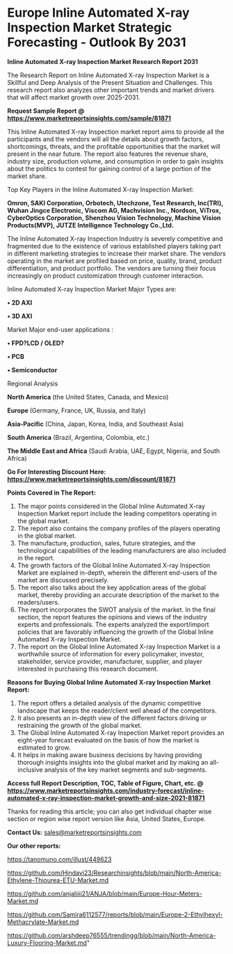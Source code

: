  # Europe Inline Automated X-ray Inspection Market Strategic Forecasting - Outlook By 2031

<strong>Inline Automated X-ray Inspection Market Research Report 2031</strong>

The Research Report on Inline Automated X-ray Inspection Market is a Skillful and Deep Analysis of the Present Situation and Challenges. This research report also analyzes other important trends and market drivers that will affect market growth over 2025-2031.

<strong>Request Sample Report @ <a href=https://www.marketreportsinsights.com/sample/81871>https://www.marketreportsinsights.com/sample/81871</a></strong>

This Inline Automated X-ray Inspection market report aims to provide all the participants and the vendors will all the details about growth factors, shortcomings, threats, and the profitable opportunities that the market will present in the near future. The report also features the revenue share, industry size, production volume, and consumption in order to gain insights about the politics to contest for gaining control of a large portion of the market share.

Top Key Players in the Inline Automated X-ray Inspection Market:

<strong>Omron, SAKI Corporation, Orbotech, Utechzone, Test Research, Inc(TRI), Wuhan Jingce Electronic, Viscom AG, Machvision Inc., Nordson, ViTrox, CyberOptics Corporation, Shenzhou Vision Technology, Machine Vision Products(MVP), JUTZE Intelligence Technology Co.,Ltd.</strong>

The Inline Automated X-ray Inspection Industry is severely competitive and fragmented due to the existence of various established players taking part in different marketing strategies to increase their market share. The vendors operating in the market are profiled based on price, quality, brand, product differentiation, and product portfolio. The vendors are turning their focus increasingly on product customization through customer interaction.

Inline Automated X-ray Inspection Market Major Types are:

<strong>• 2D AXI

• 3D AXI</strong>

Market Major end-user applications :

<strong>• FPD?LCD / OLED?

• PCB

• Semiconductor</strong>

Regional Analysis

</u><strong><b>North America</b></strong> (the United States, Canada, and Mexico)

<strong><b>Europe </b></strong>(Germany, France, UK, Russia, and Italy)

<strong><b>Asia-Pacific</b></strong> (China, Japan, Korea, India, and Southeast Asia)

<strong><b>South America</b></strong> (Brazil, Argentina, Colombia, etc.)

<strong><b>The Middle East and Africa</b></strong> (Saudi Arabia, UAE, Egypt, Nigeria, and South Africa)

<strong>Go For Interesting Discount Here: <a href=https://www.marketreportsinsights.com/discount/81871>https://www.marketreportsinsights.com/discount/81871</a></strong>

<strong>Points Covered in The Report:</strong>
<ol>
  <li>The major points considered in the Global Inline Automated X-ray Inspection Market report include the leading competitors operating in the global market.</li>
  <li>The report also contains the company profiles of the players operating in the global market.</li>
  <li>The manufacture, production, sales, future strategies, and the technological capabilities of the leading manufacturers are also included in the report.</li>
  <li>The growth factors of the Global Inline Automated X-ray Inspection Market are explained in-depth, wherein the different end-users of the market are discussed precisely.</li>
  <li>The report also talks about the key application areas of the global market, thereby providing an accurate description of the market to the readers/users.</li>
  <li>The report incorporates the SWOT analysis of the market. In the final section, the report features the opinions and views of the industry experts and professionals. The experts analyzed the export/import policies that are favorably influencing the growth of the Global Inline Automated X-ray Inspection Market.</li>
  <li>The report on the Global Inline Automated X-ray Inspection Market is a worthwhile source of information for every policymaker, investor, stakeholder, service provider, manufacturer, supplier, and player interested in purchasing this research document.</li>
</ol>
<strong>Reasons for Buying Global Inline Automated X-ray Inspection Market Report:</strong>

<ol>
  <li>The report offers a detailed analysis of the dynamic competitive landscape that keeps the reader/client well ahead of the competitors.</li>
  <li>It also presents an in-depth view of the different factors driving or restraining the growth of the global market.</li>
  <li>The Global Inline Automated X-ray Inspection Market report provides an eight-year forecast evaluated on the basis of how the market is estimated to grow.</li>
  <li>It helps in making aware business decisions by having providing thorough insights insights into the global market and by making an all-inclusive analysis of the key market segments and sub-segments.</li>
</ol>
<strong>Access full Report Description, TOC, Table of Figure, Chart, etc. @ <a href=https://www.marketreportsinsights.com/industry-forecast/inline-automated-x-ray-inspection-market-growth-and-size-2021-81871>https://www.marketreportsinsights.com/industry-forecast/inline-automated-x-ray-inspection-market-growth-and-size-2021-81871</a></strong>


Thanks for reading this article; you can also get individual chapter wise section or region wise report version like Asia, United States, Europe.

<strong>Contact Us:</strong>
sales@marketreportsinsights.com

<strong>Our other reports:</strong>

<a href=https://tanomuno.com/illust/449623>https://tanomuno.com/illust/449623</a>

<a href=https://github.com/Hindavi23/Researchinsights/blob/main/North-America-Ethylene-Thiourea-ETU-Market.md>https://github.com/Hindavi23/Researchinsights/blob/main/North-America-Ethylene-Thiourea-ETU-Market.md</a>

<a href=https://github.com/anjaliiii21/ANJA/blob/main/Europe-Hour-Meters-Market.md>https://github.com/anjaliiii21/ANJA/blob/main/Europe-Hour-Meters-Market.md</a>

<a href=https://github.com/Samira6112577/reports/blob/main/Europe-2-Ethylhexyl-Methacrylate-Market.md>https://github.com/Samira6112577/reports/blob/main/Europe-2-Ethylhexyl-Methacrylate-Market.md</a>

<a href=https://github.com/arshdeep76555/trendingg/blob/main/North-America-Luxury-Flooring-Market.md>https://github.com/arshdeep76555/trendingg/blob/main/North-America-Luxury-Flooring-Market.md</a>"
